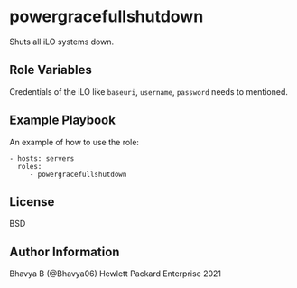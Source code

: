 powergracefullshutdown
=========

Shuts all iLO systems down.

Role Variables
--------------

Credentials of the iLO like `baseuri`, `username`, `password` needs to mentioned. 

Example Playbook
----------------

An example of how to use the role: 

    - hosts: servers
      roles:
         - powergracefullshutdown

License
-------

BSD

Author Information
------------------

Bhavya B (@Bhavya06) Hewlett Packard Enterprise 2021 
